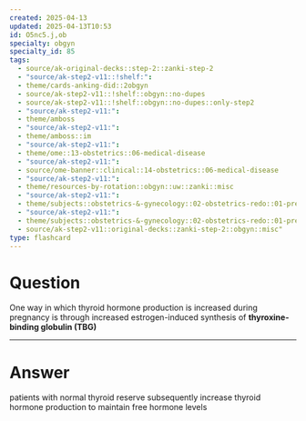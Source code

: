 ```yaml
---
created: 2025-04-13
updated: 2025-04-13T10:53
id: O5nc5.j,ob
specialty: obgyn
specialty_id: 85
tags:
  - source/ak-original-decks::step-2::zanki-step-2
  - "source/ak-step2-v11::!shelf:": 
  - theme/cards-anking-did::2obgyn
  - source/ak-step2-v11::!shelf::obgyn::no-dupes
  - source/ak-step2-v11::!shelf::obgyn::no-dupes::only-step2
  - "source/ak-step2-v11:": 
  - theme/amboss
  - "source/ak-step2-v11:": 
  - theme/amboss::im
  - "source/ak-step2-v11:": 
  - theme/ome::13-obstetrics::06-medical-disease
  - "source/ak-step2-v11:": 
  - source/ome-banner::clinical::14-obstetrics::06-medical-disease
  - "source/ak-step2-v11:": 
  - theme/resources-by-rotation::obgyn::uw::zanki::misc
  - "source/ak-step2-v11:": 
  - theme/subjects::obstetrics-&-gynecology::02-obstetrics-redo::01-pregnancy::mother::*physiological-changes::endocrine
  - "source/ak-step2-v11:": 
  - theme/subjects::obstetrics-&-gynecology::02-obstetrics-redo::01-pregnancy::mother::*physiological-changes::endocrine::thyroid
  - source/ak-step2-v11::original-decks::zanki-step-2::obgyn::misc"
type: flashcard
---
```


# Question
One way in which thyroid hormone production is increased during pregnancy is through increased estrogen-induced synthesis of **thyroxine-binding globulin (TBG)**

---

# Answer
patients with normal thyroid reserve subsequently increase thyroid hormone production to maintain free hormone levels